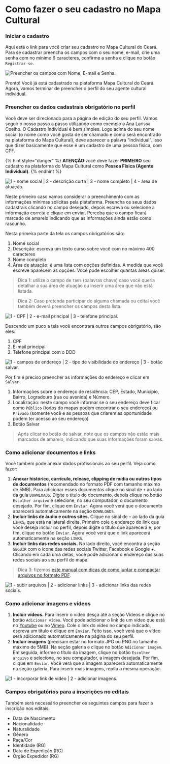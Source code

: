 # Como fazer o seu cadastro no Mapa Cultural

### Iniciar o cadastro

Aqui está o link para você criar seu cadastro no Mapa Cultural do Ceará. Para se cadastrar preencha os campos com o seu nome, e-mail, crie uma senha com no mínimo 6 caracteres, confirme a senha e clique no botão `Registrar-se`.

![Preencher os campos com Nome, E-mail e Senha.](../.gitbook/assets/como-fazer-o-seu-cadastro-no-mapa-cultural-01.png)

Pronto! Você já está cadastrado na plataforma Mapa Cultural do Ceará. Agora, vamos terminar de preencher o perfil do seu agente cultural individual.

### Preencher os dados cadastrais obrigatório no perfil

Você deve ser direcionado para a página de edição do seu perfil. Vamos seguir o nosso passo a passo utilizando como exemplo a Ana Larissa Coelho. O Cadastro Individual é bem simples. Logo acima do seu nome social \(o nome como você gosta de ser chamado e como será encontrado na plataforma do Mapa Cultural\), deve aparecer a palavra “individual”. Isso que dizer basicamente que esse é um cadastro de uma pessoa física, com CPF. 

{% hint style="danger" %}
**ATENÇÃO**  você deve fazer **PRIMEIRO** seu cadastro na plataforma do Mapa Cultural como **Pessoa Física \(Agente Individual\)**. 
{% endhint %}

![1 - nome social \| 2 - descri&#xE7;&#xE3;o curta \| 3 - nome completo \| 4 - &#xE1;rea de atua&#xE7;&#xE3;o.](../.gitbook/assets/como-fazer-o-seu-cadastro-no-mapa-cultural-02.png)

Neste primeiro caso vamos considerar o preenchimento com as informações mínimas solicitas pela plataforma. Preencha os seus dados cadastrais clicando no campo desejado, depois escreva ou selecione a informação correta e clique em enviar. Perceba que o campo ficará marcado de amarelo indicando que as informações ainda estão como rascunho.

Nesta primeira parte da tela os campos obrigatórios são:

1. Nome social
2. Descrição: escreva um texto curso sobre você com no máximo 400 caracteres
3. Nome completo
4. Área de atuação: é uma lista com opções definidas. A medida que você escreve aparecem as opções. Você pode escolher quantas áreas quiser. 

> Dica 1: utilize o campo de `TAGS` \(palavras chave\) caso você queria detalhar a sua área de atuação ou inserir uma área que não está listada.

> Dica 2: Caso pretenda participar de alguma chamada ou edital você também deverá preencher os campos desta lista.

![1 - CPF \| 2 - e-mail principal \| 3 - telefone principal.](../.gitbook/assets/como-fazer-o-seu-cadastro-no-mapa-cultural-03.png)

Descendo um puco a tela você encontrará outros campos obrigatório, são eles:

1. CPF
2. E-mail principal
3. Telefone principal com o DDD

![1 - campos de endere&#xE7;o \| 2 - tipo de visibilidade do endere&#xE7;o \| 3 - bot&#xE3;o salvar.](../.gitbook/assets/como-fazer-o-seu-cadastro-no-mapa-cultural-04.png)

Por fim é preciso preencher as informações do endereço e clicar em `Salvar.`

1. Informações sobre o endereço de residência: CEP, Estado, Município, Bairro, Logradouro \(rua ou avenida\) e Número.
2. Localização: neste campo você informar se o seu endereço deve ficar como `Público` \(todos do mapas podem encontrar o seu endereço\) ou `Privado` \(somente você e as pessoas que criarem as oportunidade podem ter acesso ao seu endereço\)
3. Botão Salvar

> Após clicar no botão de salvar, note que os campos não estão mais marcados de amarelo, indicando que suas informações foram salvas.

### Como adicionar documentos e links

Você também pode anexar dados profissionais ao seu perfil. Veja como fazer:

1. **Anexar histórico, currículo, release, clipping de mídia ou outros tipos de documentos** \(recomendado no formato PDF com tamanho máximo de 5MB\)**.**    Para adicionar esses documentos clique no sinal de `+` ao lado da guia `DOWNLOADS`. Digite o título do documento, depois clique no botão `Escolher arquivo` e selecione, no seu computador, o documento desejado. Por fim, clique em `Enviar`. Agora você verá que o documento aparecerá automaticamente na seção `DOWNLOADS`.
2.  **Incluir links de áudio e outros sites.** Clique no sinal de `+` ao lado da guia `LINKS`, que está na lateral direita. Primeiro cole o endereço do link que você deseja incluir no perfil, depois digite o título que aparecerá e, por fim, clique no botão `Enviar`. Agora você verá que o link aparecerá automaticamente na seção `LINKS`.
3. **Incluir links das redes sociais.**    No lado direito, você encontra a seção `SEGUIR` com o ícone das redes sociais Twitter, Facebook e Google +. Clicando em cada uma delas, você pode adicionar o endereço das suas redes sociais ao seu perfil do mapa.

> Dica 3: fizemos [este manual com dicas de como juntar e compactar arquivos no formato PDF](https://cultura-ceara.gitbook.io/dicas/).

![1 - subir arquivos \| 2 - adicionar links \| 3 - adicionar links das redes sociais.](../.gitbook/assets/como-fazer-o-seu-cadastro-no-mapa-cultural-05.png)

### Como adicionar imagens e vídeos

1. **Incluir vídeos.**    Para inserir o vídeo desça até a seção Vídeos e clique no botão `Adicionar vídeo`. Você pode adicionar o link de um vídeo que está no [Youtube](https://youtube.com/) ou no [Vimeo](https://vimeo.com/pt-br/). Cole o link do vídeo no campo indicado, escreva um título e clique em `Enviar`. Feito isso, você verá que o vídeo será adicionado automaticamente na página do seu perfil.
2. **Incluir imagens** \(precisam  estar no formato JPG  ou PNG no tamanho máximo de 5MB\).    Na seção galeria e clique no botão `Adicionar imagem`. Em seguida, informe o título da imagem, clique no botão `Escolher arquivo` e selecione, no seu computador, a imagem desejada. Por fim, clique em `Enviar`. Você verá que a imagem aparecerá automaticamente na seção galeria. Para  inserir mais imagens, repita a mesma operação.

![1 -  incorporar link de v&#xED;deo \| 2 - adicionar imagens.](../.gitbook/assets/como-fazer-o-seu-cadastro-no-mapa-cultural-06.png)

### Campos obrigatórios para a inscrições no editais

Também será necessário preencher os seguintes campos para fazer a inscrição nos editais:

* Data de Nascimento
* Nacionalidade
* Naturalidade
* Gênero
* Raça/Cor
* Identidade \(RG\)
* Data de Expedição \(RG\)
* Órgão Expedidor \(RG\)



